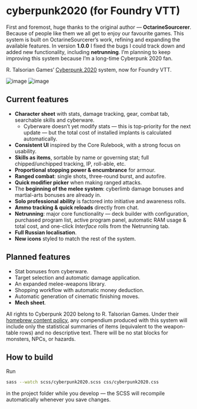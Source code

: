 # cyberpunk2020 (for Foundry VTT)

First and foremost, huge thanks to the original author — **OctarineSourcerer**. Because of people like them we all get to enjoy our favourite games.
This system is built on OctarineSourcerer’s work, refining and expanding the available features. In version **1.0.0** I fixed the bugs I could track down and added new functionality, including **netrunning**. I’m planning to keep improving this system because I’m a long-time Cyberpunk 2020 fan.

R. Talsorian Games’ [Cyberpunk 2020](https://talsorianstore.com/products/cyberpunk-2020) system, now for Foundry VTT.

![image](https://github.com/user-attachments/assets/dce1270f-8432-4552-b0bf-8f00cc73966d)
![image](https://user-images.githubusercontent.com/6842867/115111021-26bfe680-9f76-11eb-93ee-7cf42d44190f.png)


## Current features

* **Character sheet** with stats, damage tracking, gear, combat tab, searchable skills and cyberware.
  * Cyberware doesn’t yet modify stats — this is top-priority for the next update — but the total cost of installed implants is calculated automatically.
* **Consistent UI** inspired by the Core Rulebook, with a strong focus on usability.
* **Skills as items**, sortable by name or governing stat; full chipped/unchipped tracking, IP, roll-able, etc.
* **Proportional stopping power & encumbrance** for armour.
* **Ranged combat**: single shots, three-round burst, and autofire.
* **Quick modifier picker** when making ranged attacks.
* The **beginning of the melee system**: cyberlimb damage bonuses and martial-arts bonuses are already in.
* **Solo professional ability** is factored into initiative and awareness rolls.
* **Ammo tracking & quick reloads** directly from chat.
* **Netrunning**: major core functionality — deck builder with configuration, purchased program list, active program panel, automatic RAM usage & total cost, and one-click *Interface* rolls from the Netrunning tab.
* **Full Russian localisation**.
* **New icons** styled to match the rest of the system.

## Planned features

* Stat bonuses from cyberware.
* Target selection and automatic damage application.
* An expanded melee-weapons library.
* Shopping workflow with automatic money deduction.
* Automatic generation of cinematic finishing moves.
* **Mech sheet**.

All rights to Cyberpunk 2020 belong to R. Talsorian Games. Under their [homebrew content policy](https://rtalsoriangames.com/homebrew-content-policy/), any compendium produced with this system will include only the statistical summaries of items (equivalent to the weapon-table rows) and no descriptive text. There will be no stat blocks for monsters, NPCs, or hazards.

## How to build

Run

```bash
sass --watch scss/cyberpunk2020.scss css/cyberpunk2020.css
```

in the project folder while you develop — the SCSS will recompile automatically whenever you save changes.
